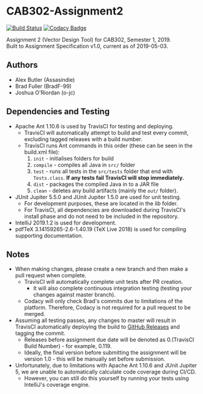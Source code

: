 # CAB302-Assignment2

[![Build Status](https://travis-ci.com/BradF-99/CAB302-Assignment2.svg?token=RmWc9zzyFjnuzmgBsmgB&branch=master)](https://travis-ci.com/BradF-99/CAB302-Assignment2)
[![Codacy Badge](https://api.codacy.com/project/badge/Grade/e2cb98918a2f44cc9795e38a9c0f7bfb)](https://www.codacy.com?utm_source=github.com&amp;utm_medium=referral&amp;utm_content=BradF-99/CAB302-Assignment2&amp;utm_campaign=Badge_Grade)

Assignment 2 (Vector Design Tool) for CAB302, Semester 1, 2019.   
Built to Assignment Specification v1.0, current as of 2019-05-03.

## Authors

* Alex Butler (Assasindie)
* Brad Fuller (BradF-99)  
* Joshua O'Riordan (o-jc)

## Dependencies and Testing

* Apache Ant 1.10.6 is used by TravisCI for testing and deploying.
    * TravisCI will automatically attempt to build and test every commit, excluding tagged releases with a build number.
    * TravisCI runs Ant commands in this order (these can be seen in the build.xml file):
        1. `init` - initialises folders for build
        2. `compile` - compiles all Java in `src/` folder
        3. `test` - runs all tests in the `src/tests` folder that end with `Tests.class`. **If any tests fail TravisCI will stop immediately.**
        4. `dist` - packages the compiled Java in to a JAR file
        5. `clean` - deletes any build artifacts (mainly the `out/` folder).
* JUnit Jupiter 5.5.0 and JUnit Jupiter 1.5.0 are used for unit testing.
    * For development purposes, these are located in the *lib* folder.
    * For TravisCI, all dependencies are downloaded during TravisCI's install phase and do not need to be included in the repository.
* IntelliJ 2019.1.2 is used for development. 
* pdfTeX 3.14159265-2.6-1.40.19 (TeX Live 2018) is used for compiling supporting documentation.

## Notes

* When making changes, please create a new branch and then make a pull request when complete.
    * TravisCI will automatically complete unit tests after PR creation.
        * It will also complete continuous integration testing (testing your changes against master branch).
    * Codacy will only check Brad's commits due to limitations of the platform. Therefore, Codacy is not required for a pull request to be merged.
* Assuming all testing passes, any changes to master will result in TravisCI automatically deploying the build to [GitHub Releases](https://github.com/BradF-99/CAB302-Assignment2/releases) and tagging the commit.
    * Releases before assignment due date will be denoted as 0.(TravisCI Build Number) - for example, 0.119.
    * Ideally, the final version before submitting the assignment will be version 1.0 - this will be manually set before submission.
* Unfortunately, due to limitations with Apache Ant 1.10.6 and JUnit Jupiter 5, we are unable to automatically calculate code coverage during CI/CD. 
    * However, you can still do this yourself by running your tests using IntelliJ's coverage engine.